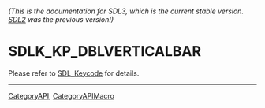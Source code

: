 ###### (This is the documentation for SDL3, which is the current stable version. [SDL2](https://wiki.libsdl.org/SDL2/) was the previous version!)
# SDLK_KP_DBLVERTICALBAR

Please refer to [SDL_Keycode](SDL_Keycode) for details.

----
[CategoryAPI](CategoryAPI), [CategoryAPIMacro](CategoryAPIMacro)

